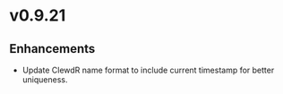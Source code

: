 # v0.9.21

## Enhancements

- Update ClewdR name format to include current timestamp for better uniqueness.
